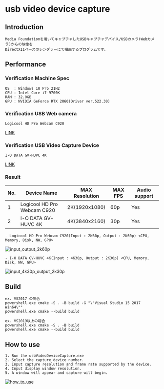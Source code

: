 
# usb video device capture

## Introduction

    Media Foundationを用いてキャプチャしたUSBキャプチャデバイス/USBカメラ(Webカメラ)からの映像を  
    DirectX11ベースのレンダラーにて描画するプログラムです。  

## Performance

### Verification Machine Spec

    OS  : Windows 10 Pro 21H2
    CPU : Intel Core i7-9700K
    RAM : 32.0GB
    GPU : NVIDIA GeForce RTX 2060(Driver ver.522.30)

### Verification USB Web camera

    Logicool HD Pro Webcam C920
[LINK](https://www.logicool.co.jp/ja-jp/products/webcams/hd-pro-webcam-c920n.960-001261.html)

### Verification USB Video Capture Device

    I-O DATA GV-HUVC 4K
[LINK](https://www.iodata.jp/product/av/capture/gv-huvc4k/index.htm)

### Result

| No. | Device Name                 | MAX Resolution | MAX FPS | Audio support |
|-----|-----------------------------|----------------|---------|---------------|
| 1   | Logicool HD Pro Webcam C920 | 2K(1920x1080)  | 60p     | Yes           |
| 2   | I-O DATA GV-HUVC 4K         | 4K(3840x2160)  | 30p     | Yes           |

    - Logicool HD Pro Webcam C920(Input : 2K60p, Output : 2K60p) <CPU, Memory, Disk, NW, GPU>
![input_output_2k60p](https://user-images.githubusercontent.com/12496951/236633859-33b9cf78-28fc-4f8f-8243-8d5a32de5773.png)

    - I-O DATA GV-HUVC 4K(Input : 4K30p, Output : 2K30p) <CPU, Memory, Disk, NW, GPU>
![input_4k30p_output_2k30p](https://user-images.githubusercontent.com/12496951/236633770-57a07dca-7093-4188-adb6-47f50edcccda.png)


## Build

    ex. VS2017 の場合  
    powershell.exe cmake -S . -B build -G "\"Visual Studio 15 2017 Win64\""  
    powershell.exe cmake --build build  

    ex. VS2019以上の場合  
    powershell.exe cmake -S . -B build  
    powershell.exe cmake --build build  

## How to use

    1. Run the usbVideoDeviceCapture.exe
    2. Select the capture device number.
    3. Input capture resolution and frame rate supported by the device.
    4. Input display window resolution.
    5. A window will appear and capture will begin.

![how_to_use](https://user-images.githubusercontent.com/12496951/236634129-e7b2736d-f33b-4d61-83e7-fa47bbb8bbb7.png)


